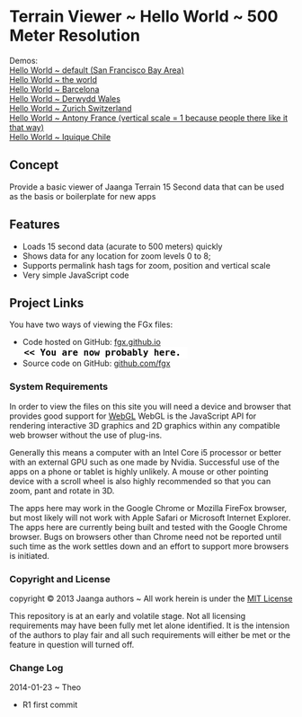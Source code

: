 Terrain Viewer ~ Hello World ~ 500 Meter Resolution
===================================================

Demos:  
[Hello World ~ default (San Francisco Bay Area)]( http://jaanga.github.io/terrain-viewer/hello-world/r1/hello-world.html )  
[Hello World ~ the world]( http://jaanga.github.io/terrain-viewer/hello-world/r1/hello-world.html#0#0#0#5 )  
[Hello World ~ Barcelona]( http://jaanga.github.io/terrain-viewer/hello-world/r1/hello-world.html#7+#64#47#10 )  
[Hello World ~ Derwydd Wales]( http://jaanga.github.io/terrain-viewer/hello-world/r1/hello-world.html#7+#62#42#15 )  
[Hello World ~ Zurich Switzerland]( http://jaanga.github.io/terrain-viewer/hello-world/r1/hello-world.html#7+#67#44#10 )  
[Hello World ~ Antony France (vertical scale = 1 because people there like it that way)]( http://jaanga.github.io/terrain-viewer/hello-world/r1/hello-world.html#7+#64#44#2 )  
[Hello World ~ Iquique Chile]( http://jaanga.github.io/terrain-viewer/hello-world/r1/hello-world.html#7+#39#71#14 )  


## Concept

Provide a basic viewer of Jaanga Terrain 15 Second data that can be used as the basis or boilerplate for new apps

## Features

- Loads 15 second data (acurate to 500 meters) quickly
- Shows data for any location for zoom levels 0 to 8;
- Supports permalink hash tags for zoom, position and vertical scale
- Very simple JavaScript code

## Project Links

You have two ways of viewing the FGx files:

* Code hosted on GitHub: [fgx.github.io]( http://jaanga.github.io/terrain-viewer/hello-world/ "view the files as apps." ) <input value="<< You are now probably here." size=28 style="font:bold 12pt monospace;border-width:0;" >  
* Source code on GitHub: [github.com/fgx]( https://github.com/jaanga/terrain-viewer/tree/gh-pages/hello-world/ "View the files as source code." ) <scan style=display:none ><< You are now probably here.</scan>



### System Requirements

In order to view the files on this site you will need a device and browser that provides good support for [WebGL](http://get.webgl.org/)
WebGL is the JavaScript API for rendering interactive 3D graphics and 2D graphics within any compatible web browser without the use of plug-ins. 

Generally this means a computer with an Intel Core i5 processor or better with an external GPU such as one made by Nvidia. 
Successful use of the apps on a phone or tablet is highly unlikely. 
A mouse or other pointing device with a scroll wheel is also highly recommended so that you can zoom, pant and rotate in 3D.

The apps here may work in the Google Chrome or Mozilla FireFox browser, but most likely will not work with Apple Safari or Microsoft Internet Explorer. 
The apps here are currently being built and tested with the Google Chrome browser. 
Bugs on browsers other than Chrome need not be reported until such time as the work settles down and an effort to support more browsers is initiated.



### Copyright and License
copyright &copy; 2013 Jaanga authors ~ All work herein is under the [MIT License](http://jaanga.github.io/libs/jaanga-copyright-and-mit-license.md)

This repository is at an early and volatile stage. Not all licensing requirements may have been fully met let alone identified. It is the intension of the authors to play fair and all such requirements will either be met or the feature in question will turned off.

### Change Log

2014-01-23 ~ Theo

* R1 first commit


